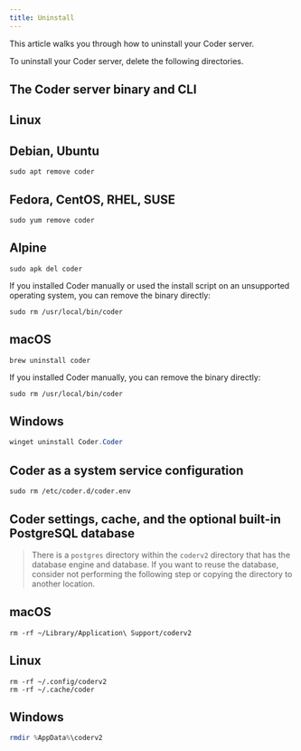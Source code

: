 ```yaml
---
title: Uninstall
---
```

<!-- markdownlint-disable MD024 -->

This article walks you through how to uninstall your Coder server.

To uninstall your Coder server, delete the following directories.

## The Coder server binary and CLI

<div class="tabs">

## Linux

<div class="tabs">

## Debian, Ubuntu

```shell
sudo apt remove coder
```

## Fedora, CentOS, RHEL, SUSE

```shell
sudo yum remove coder
```

## Alpine

```shell
sudo apk del coder
```

</div>

If you installed Coder manually or used the install script on an unsupported
operating system, you can remove the binary directly:

```shell
sudo rm /usr/local/bin/coder
```

## macOS

```shell
brew uninstall coder
```

If you installed Coder manually, you can remove the binary directly:

```shell
sudo rm /usr/local/bin/coder
```

## Windows

```powershell
winget uninstall Coder.Coder
```

</div>

## Coder as a system service configuration

```shell
sudo rm /etc/coder.d/coder.env
```

## Coder settings, cache, and the optional built-in PostgreSQL database

> There is a `postgres` directory within the `coderv2` directory that has the
> database engine and database. If you want to reuse the database, consider not
> performing the following step or copying the directory to another location.

<div class="tabs">

## macOS

```shell
rm -rf ~/Library/Application\ Support/coderv2
```

## Linux

```shell
rm -rf ~/.config/coderv2
rm -rf ~/.cache/coder
```

## Windows

```powershell
rmdir %AppData%\coderv2
```

</div>
